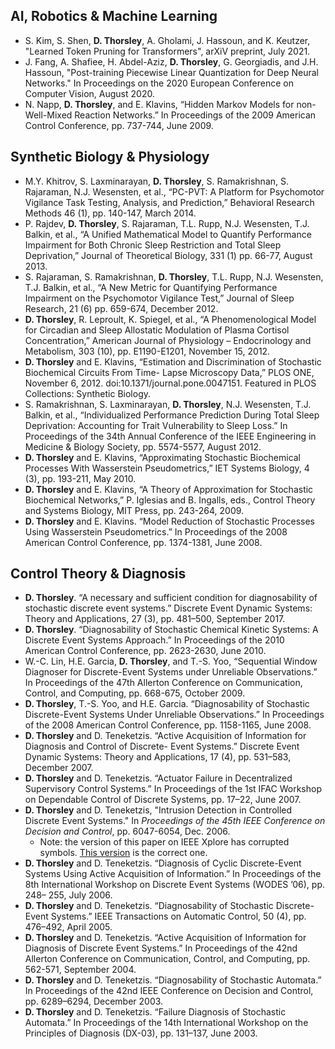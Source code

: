 ## AI, Robotics & Machine Learning
* S. Kim, S. Shen, **D. Thorsley**, A. Gholami, J. Hassoun, and K. Keutzer, "Learned Token Pruning for Transformers", arXiV preprint, July 2021.
* J. Fang, A. Shafiee, H. Abdel-Aziz, **D. Thorsley**, G. Georgiadis, and J.H. Hassoun, "Post-training Piecewise Linear Quantization for Deep Neural Networks." In Proceedings on the 2020 European Conference on Computer Vision, August 2020.
* N. Napp, **D. Thorsley**, and E. Klavins, “Hidden Markov Models for non-Well-Mixed Reaction Networks.” In Proceedings of the 2009 American Control Conference, pp. 737-744, June 2009.

## Synthetic Biology & Physiology
* M.Y. Khitrov, S. Laxminarayan, **D. Thorsley**, S. Ramakrishnan, S. Rajaraman, N.J. Wesensten, et al., “PC-PVT: A Platform for Psychomotor Vigilance Task Testing, Analysis, and Prediction,” Behavioral Research Methods 46 (1), pp. 140-147, March 2014.
* P. Rajdev, **D. Thorsley**, S. Rajaraman, T.L. Rupp, N.J. Wesensten, T.J. Balkin, et al., “A Unified Mathematical Model to Quantify Performance Impairment for Both Chronic Sleep Restriction and Total Sleep Deprivation,” Journal of Theoretical Biology, 331 (1) pp. 66-77, August 2013.
* S. Rajaraman, S. Ramakrishnan, **D. Thorsley**, T.L. Rupp, N.J. Wesensten, T.J. Balkin, et al., “A New Metric for Quantifying Performance Impairment on the Psychomotor Vigilance Test,” Journal of Sleep Research, 21 (6) pp. 659-674, December 2012.
* **D. Thorsley**, R. Leproult, K. Spiegel, et al., “A Phenomenological Model for Circadian and Sleep Allostatic Modulation of Plasma Cortisol Concentration,” American Journal of Physiology – Endocrinology and Metabolism, 303 (10), pp. E1190-E1201, November 15, 2012.
* **D. Thorsley** and E. Klavins, “Estimation and Discrimination of Stochastic Biochemical Circuits From Time- Lapse Microscopy Data,” PLOS ONE, November 6, 2012. doi:10.1371/journal.pone.0047151. Featured in PLOS Collections: Synthetic Biology.
* S. Ramakrishnan, S. Laxminarayan, **D. Thorsley**, N.J. Wesensten, T.J. Balkin, et al., “Individualized Performance Prediction During Total Sleep Deprivation: Accounting for Trait Vulnerability to Sleep Loss.” In Proceedings of the 34th Annual Conference of the IEEE Engineering in Medicine & Biology Society, pp. 5574-5577, August 2012.
* **D. Thorsley** and E. Klavins, “Approximating Stochastic Biochemical Processes With Wasserstein Pseudometrics,” IET Systems Biology, 4 (3), pp. 193-211, May 2010.
* **D. Thorsley** and E. Klavins, “A Theory of Approximation for Stochastic Biochemical Networks,” P. Iglesias and B. Ingalls, eds., Control Theory and Systems Biology, MIT Press, pp. 243-264, 2009.
* **D. Thorsley** and E. Klavins. “Model Reduction of Stochastic Processes Using Wasserstein Pseudometrics.” In Proceedings of the 2008 American Control Conference, pp. 1374-1381, June 2008.

## Control Theory & Diagnosis
* **D. Thorsley**. “A necessary and sufficient condition for diagnosability of stochastic discrete event systems.” Discrete Event Dynamic Systems: Theory and Applications, 27 (3), pp. 481–500, September 2017.
* **D. Thorsley**. “Diagnosability of Stochastic Chemical Kinetic Systems: A Discrete Event Systems Approach.” In Proceedings of the 2010 American Control Conference, pp. 2623-2630, June 2010.
* W.-C. Lin, H.E. Garcia, **D. Thorsley**, and T.-S. Yoo, “Sequential Window Diagnoser for Discrete-Event Systems under Unreliable Observations.” In Proceedings of the 47th Allerton Conference on Communication, Control, and Computing, pp. 668-675, October 2009.
* **D. Thorsley**, T.-S. Yoo, and H.E. Garcia. “Diagnosability of Stochastic Discrete-Event Systems Under Unreliable Observations.” In Proceedings of the 2008 American Control Conference, pp. 1158-1165, June 2008.
* **D. Thorsley** and D. Teneketzis. “Active Acquisition of Information for Diagnosis and Control of Discrete- Event Systems.” Discrete Event Dynamic Systems: Theory and Applications, 17 (4), pp. 531–583, December 2007.
* **D. Thorsley** and D. Teneketzis. “Actuator Failure in Decentralized Supervisory Control Systems.” In Proceedings of the 1st IFAC Workshop on Dependable Control of Discrete Systems, pp. 17–22, June 2007.
* **D. Thorsley** and D. Teneketzis, "Intrusion Detection in Controlled Discrete Event Systems." In _Proceedings of the 45th IEEE Conference on Decision and Control_, pp. 6047-6054, Dec. 2006.
  * Note: the version of this paper on IEEE Xplore has corrupted symbols. [This version](./pubs/CDC2006.pdf) is the correct one.
* **D. Thorsley** and D. Teneketzis. “Diagnosis of Cyclic Discrete-Event Systems Using Active Acquisition of Information.” In Proceedings of the 8th International Workshop on Discrete Event Systems (WODES ’06), pp. 248– 255, July 2006.
* **D. Thorsley** and D. Teneketzis. “Diagnosability of Stochastic Discrete-Event Systems.” IEEE Transactions on Automatic Control, 50 (4), pp. 476–492, April 2005.
* **D. Thorsley** and D. Teneketzis. “Active Acquisition of Information for Diagnosis of Discrete Event Systems.” In Proceedings of the 42nd Allerton Conference on Communication, Control, and Computing, pp. 562-571, September 2004.
* **D. Thorsley** and D. Teneketzis. “Diagnosability of Stochastic Automata.” In Proceedings of the 42nd IEEE Conference on Decision and Control, pp. 6289–6294, December 2003.
* **D. Thorsley** and D. Teneketzis. “Failure Diagnosis of Stochastic Automata.” In Proceedings of the 14th International Workshop on the Principles of Diagnosis (DX-03), pp. 131–137, June 2003.